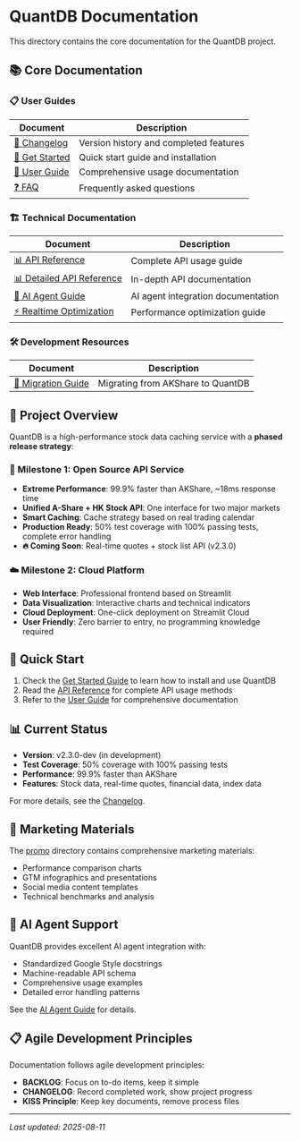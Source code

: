 # QuantDB Documentation

This directory contains the core documentation for the QuantDB project.

## 📚 Core Documentation

### 📋 User Guides
| Document | Description |
|----------|-------------|
| [📅 Changelog](./changelog.md) | Version history and completed features |
| [🚀 Get Started](./get-started.md) | Quick start guide and installation |
| [📖 User Guide](./user-guide.md) | Comprehensive usage documentation |
| [❓ FAQ](./faq.md) | Frequently asked questions |

### 🏗️ Technical Documentation
| Document | Description |
|----------|-------------|
| [📊 API Reference](./api-reference.md) | Complete API usage guide |
| [📊 Detailed API Reference](./api-reference-detailed.md) | In-depth API documentation |
| [🤖 AI Agent Guide](./ai-agent/ai-agent-documentation-guide.md) | AI agent integration documentation |
| [⚡ Realtime Optimization](../dev-docs/50_realtime_optimization_guide.md) | Performance optimization guide |

### 🛠️ Development Resources
| Document | Description |
|----------|-------------|
| [🔄 Migration Guide](./guides/migration_akshare_to_quantdb.md) | Migrating from AKShare to QuantDB |

## 🎯 Project Overview

QuantDB is a high-performance stock data caching service with a **phased release strategy**:

### 🚀 Milestone 1: Open Source API Service
- **Extreme Performance**: 99.9% faster than AKShare, ~18ms response time
- **Unified A-Share + HK Stock API**: One interface for two major markets
- **Smart Caching**: Cache strategy based on real trading calendar
- **Production Ready**: 50% test coverage with 100% passing tests, complete error handling
- **🔥 Coming Soon**: Real-time quotes + stock list API (v2.3.0)

### ☁️ Milestone 2: Cloud Platform
- **Web Interface**: Professional frontend based on Streamlit
- **Data Visualization**: Interactive charts and technical indicators
- **Cloud Deployment**: One-click deployment on Streamlit Cloud
- **User Friendly**: Zero barrier to entry, no programming knowledge required

## 🚀 Quick Start

1. Check the [Get Started Guide](./get-started.md) to learn how to install and use QuantDB
2. Read the [API Reference](./api-reference.md) for complete API usage methods
3. Refer to the [User Guide](./user-guide.md) for comprehensive documentation

## 📊 Current Status

- **Version**: v2.3.0-dev (in development)
- **Test Coverage**: 50% coverage with 100% passing tests
- **Performance**: 99.9% faster than AKShare
- **Features**: Stock data, real-time quotes, financial data, index data

For more details, see the [Changelog](./changelog.md).

## 🎨 Marketing Materials

The [promo](./promo/) directory contains comprehensive marketing materials:
- Performance comparison charts
- GTM infographics and presentations
- Social media content templates
- Technical benchmarks and analysis

## 🤖 AI Agent Support

QuantDB provides excellent AI agent integration with:
- Standardized Google Style docstrings
- Machine-readable API schema
- Comprehensive usage examples
- Detailed error handling patterns

See the [AI Agent Guide](./ai-agent/ai-agent-documentation-guide.md) for details.

## 📋 Agile Development Principles

Documentation follows agile development principles:
- **BACKLOG**: Focus on to-do items, keep it simple
- **CHANGELOG**: Record completed work, show project progress
- **KISS Principle**: Keep key documents, remove process files

---

*Last updated: 2025-08-11*
